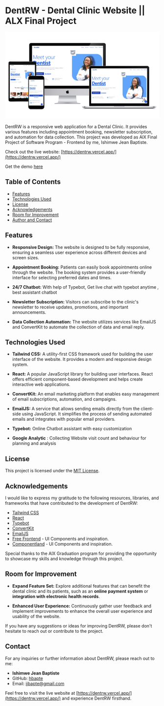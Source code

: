 # DentRW - Dental Clinic Website || ALX Final Project

![Screenshot](/client/src/components/Images/screenshot.jpg)

DentRW is a responsive web application for a Dental Clinic. It provides various features including appointment booking, newsletter subscription, and automation for data collection. This project was developed as AlX Final Project of Software Program - Frontend by me, Ishimwe Jean Baptiste.

Check out the live website: [https://dentrw.vercel.app/](https://dentrw.vercel.app/)

Get the demo [here](  )

## Table of Contents
- [Features](#features)
- [Technologies Used](#technologies-used)
- [License](#license)
- [Acknowledgements](#acknowledgements)
- [Room for Improvement](#room-for-improvement)
- [Author and Contact](#contact)


## Features

- **Responsive Design:** The website is designed to be fully responsive, ensuring a seamless user experience across different devices and screen sizes.

- **Appointment Booking:** Patients can easily book appointments online through the website. The booking system provides a user-friendly interface for selecting preferred dates and times.

- **24/7 Chatbot:** With help of Typebot, Get live chat with typebot anytime , best assistant chatbot

- **Newsletter Subscription:** Visitors can subscribe to the clinic's newsletter to receive updates, promotions, and important announcements.

- **Data Collection Automation:** The website utilizes services like EmailJS and ConvertKit to automate the collection of data and email reply.
## Technologies Used

- **Tailwind CSS:** A utility-first CSS framework used for building the user interface of the website. It provides a modern and responsive design system.

- **React:** A popular JavaScript library for building user interfaces. React offers efficient component-based development and helps create interactive web applications.

- **ConvertKit:** An email marketing platform that enables easy management of email subscriptions, automation, and campaigns.

- **EmailJS:** A service that allows sending emails directly from the client-side using JavaScript. It simplifies the process of sending automated emails and integrates with popular email providers.

- **Typebot:** Online Chatbot assistant with easy customization

- **Google Analytic** : Collecting Website visit count and behaviour for planning and analysis



## License

This project is licensed under the [MIT License](LICENSE).

## Acknowledgements

I would like to express my gratitude to the following resources, libraries, and frameworks that have contributed to the development of DentRW:

- [Tailwind CSS](https://tailwindcss.com)
- [React](https://reactjs.org)
- [Typebot](https://www.typebot.io/)
- [ConvertKit](https://convertkit.com)
- [EmailJS](https://www.emailjs.com)
- [Free Frontend](https://freefrontend.com/) - UI Components and inspiration.
- [Componentland](https://component.land) - UI Components and inspiration.

Special thanks to the AlX Graduation program for providing the opportunity to showcase my skills and knowledge through this project.



## Room for Improvement

- **Expand Feature Set:** Explore additional features that can benefit the dental clinic and its patients, such as an <b>online payment system</b> or <b>integration with electronic health records</b>.

- **Enhanced User Experience:** Continuously gather user feedback and implement improvements to enhance the overall user experience and usability of the website.


If you have any suggestions or ideas for improving DentRW, please don't hesitate to reach out or contribute to the project.

## Contact

For any inquiries or further information about DentRW, please reach out to me:

- **Ishimwe Jean Baptiste**
- GitHub: [hbapte](https://github.com/hbapte)
- Email: [ijbapte@gmail.com](mailto:ijbapte@gmail.com)

Feel free to visit the live website at [https://dentrw.vercel.app/](https://dentrw.vercel.app/) and experience DentRW firsthand.
